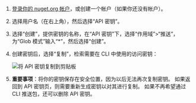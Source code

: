 1. [登录你的 nuget.org 帐户](https://www.nuget.org/users/account/LogOn?returnUrl=%2F)，或创建一个帐户（如果你还没有帐户）。

1. 选择用户名（在右上角），然后选择“API 密钥”。

1. 选择“创建”，提供密钥的名称，在“API 密钥”下，选择“作用域”>“推送”，为“Glob 模式”输入“*”，然后选择“创建”。

1. 创建密钥后，选择“复制”，检索需要在 CLI 中使用的访问密钥：

    ![将 API 密钥复制到剪贴板](../media/QS_Create-02-APIKey.png)

1. **重要事项**：将你的密钥保存在安全位置，因为以后无法再次复制密钥。 如果返回到 API 密钥页，则需要重新生成密钥以对其进行复制。 如果不再希望通过 CLI 推送包，还可以删除 API 密钥。